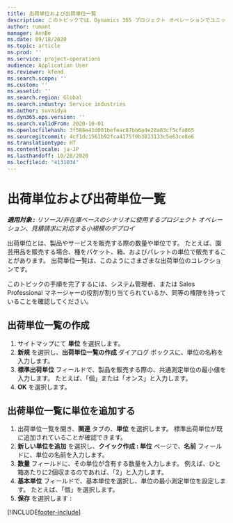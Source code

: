 ```yaml
---
title: 出荷単位および出荷単位一覧
description: このトピックでは、Dynamics 365 プロジェクト オペレーションでユニットとユニット グループを作成する方法について説明します。
author: rumant
manager: AnnBe
ms.date: 09/18/2020
ms.topic: article
ms.prod: ''
ms.service: project-operations
audience: Application User
ms.reviewer: kfend
ms.search.scope: ''
ms.custom: ''
ms.assetid: ''
ms.search.region: Global
ms.search.industry: Service industries
ms.author: suvaidya
ms.dyn365.ops.version: ''
ms.search.validFrom: 2020-10-01
ms.openlocfilehash: 3f588e41d001befeac87bb6a4e28a83cf5cfa865
ms.sourcegitcommit: 4cf1dc1561b92fca4175f0b3813133c5e63ce8e6
ms.translationtype: HT
ms.contentlocale: ja-JP
ms.lasthandoff: 10/28/2020
ms.locfileid: "4131034"
---
```

# <a name="units-and-unit-groups"></a>出荷単位および出荷単位一覧

_**適用対象 :** リソース/非在庫ベースのシナリオに使用するプロジェクト オペレーション、見積請求に対応する小規模のデプロイ_

出荷単位とは、製品やサービスを販売する際の数量や単位です。 たとえば、園芸用品を販売する場合、種をパケット、箱、およびパレットの単位で販売することがあります。 出荷単位一覧は、このようにさまざまな出荷単位のコレクションです。

このトピックの手順を完了するには、システム管理者、または Sales Professional マネージャーの役割が割り当てられているか、同等の権限を持っていることを確認してください。

## <a name="create-a-unit-group"></a>出荷単位一覧の作成

1. サイトマップにて **単位** を選択します。
2. **新規** を選択し、**出荷単位一覧の作成** ダイアログ ボックスに、単位の名称を入力します。
3. **標準出荷単位** フィールドで、製品を販売する際の、共通測定単位の最小値を入力します。 たとえば、「個」または「オンス」と入力します。
4. **OK** を選択します。

## <a name="add-units-to-a-unit-group"></a>出荷単位一覧に単位を追加する

1. 出荷単位一覧を開き、**関連** タブの、**単位** を選択します。 標準出荷単位が既に追加されていることが確認できます。
2. **新しい単位を追加** を選択し、**クイック作成 : 単位** ページで、**名前** フィールドに、単位の名前を入力します。
3. **数量** フィールドに、その単位が含有する数量を入力します。 例えば、ひと箱あたりに2個収まるのであれば、「2」と入力します。 
4. **基本単位** フィールドで、基本単位を選択し、単位の最小測定単位を設定します。 たとえば、「個」を選択します。
5. **保存** を選択します :


[!INCLUDE[footer-include](../includes/footer-banner.md)]
